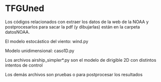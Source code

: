 # TFGUned
Los códigos relacionados con extraer los datos de la web de la NOAA y postprocesarlos para sacar la pdf (y dibujarlas) están en la carpeta datosNOAA.

El modelo estocástico del viento: wind.py

Modelo unidimensional: caso1D.py

Los archivos airship_simpler*.py son el modelo de dirigible 2D con distintos intentos de control

Los demás archivos son pruebas o para postprocesar los resultados

